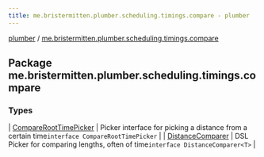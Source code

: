 ```yaml
---
title: me.bristermitten.plumber.scheduling.timings.compare - plumber
---
```


[plumber](../index.html) / [me.bristermitten.plumber.scheduling.timings.compare](./index.html)

## Package me.bristermitten.plumber.scheduling.timings.compare

### Types

| [CompareRootTimePicker](-compare-root-time-picker/index.html) | Picker interface for picking a distance from a certain time`interface CompareRootTimePicker` |
| [DistanceComparer](-distance-comparer/index.html) | DSL Picker for comparing lengths, often of time`interface DistanceComparer<T>` |

